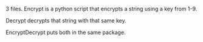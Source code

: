 3 files.
Encrypt is a python script that encrypts a string using a key from 1-9.

Decrypt decrypts that string with that same key.

EncryptDecrypt puts both in the same package.

